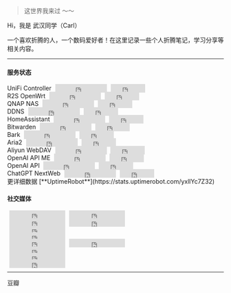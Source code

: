 > 这世界我来过 ～～

Hi，我是 武汉同学（Carl）

一个喜欢折腾的人，一个数码爱好者！在这里记录一些个人折腾笔记，学习分享等相关内容。

***

#### 服务状态
<div style="text-align: left;">UniFi Controller
  <iframe
    style="margin-left: 5px; margin-bottom:-5px;" 
    frameborder="0"
    scrolling="0"
    width="120px"
    height="20px"
    src="https://img.shields.io/uptimerobot/ratio/m792805754-7e394083d5e0d9987eeb01f0">
  </iframe>
  <iframe
    style="margin-left: 5px; margin-bottom:-5px;" 
    frameborder="0"
    scrolling="0"
    width="80px"
    height="20px"
    src="https://img.shields.io/uptimerobot/status/m792805754-7e394083d5e0d9987eeb01f0">
  </iframe>
</div>
<div style="text-align: left;">R2S OpenWrt
  <iframe
    style="margin-left: 5px; margin-bottom:-5px;" 
    frameborder="0"
    scrolling="0"
    width="120px"
    height="20px"
    src="https://img.shields.io/uptimerobot/ratio/m792805900-c8a50b879cc3c9a6f9572167">
  </iframe>
  <iframe
    style="margin-left: 5px; margin-bottom:-5px;" 
    frameborder="0"
    scrolling="0"
    width="80px"
    height="20px"
    src="https://img.shields.io/uptimerobot/status/m792805900-c8a50b879cc3c9a6f9572167">
  </iframe>
</div>
<div style="text-align: left;">QNAP NAS
  <iframe
    style="margin-left: 5px; margin-bottom:-5px;" 
    frameborder="0"
    scrolling="0"
    width="120px"
    height="20px"
    src="https://img.shields.io/uptimerobot/ratio/m792798184-61716c065417c923ec86b020">
  </iframe>
  <iframe
    style="margin-left: 5px; margin-bottom:-5px;" 
    frameborder="0"
    scrolling="0"
    width="80px"
    height="20px"
    src="https://img.shields.io/uptimerobot/status/m792798184-61716c065417c923ec86b020">
  </iframe>
</div>
<div style="text-align: left;">DDNS
  <iframe
    style="margin-left: 5px; margin-bottom:-5px;" 
    frameborder="0"
    scrolling="0"
    width="120px"
    height="20px"
    src="https://img.shields.io/uptimerobot/ratio/m792811676-1a5a3c7277e03fe8f33e6093">
  </iframe>
  <iframe
    style="margin-left: 5px; margin-bottom:-5px;" 
    frameborder="0"
    scrolling="0"
    width="80px"
    height="20px"
    src="https://img.shields.io/uptimerobot/status/m792811676-1a5a3c7277e03fe8f33e6093">
  </iframe>
</div>
<div style="text-align: left;">HomeAssistant
  <iframe
    style="margin-left: 5px; margin-bottom:-5px;" 
    frameborder="0"
    scrolling="0"
    width="120px"
    height="20px"
    src="https://img.shields.io/uptimerobot/ratio/m792805747-db2742bafb458e844b46caa4">
  </iframe>
  <iframe
    style="margin-left: 5px; margin-bottom:-5px;" 
    frameborder="0"
    scrolling="0"
    width="80px"
    height="20px"
    src="https://img.shields.io/uptimerobot/status/m792805747-db2742bafb458e844b46caa4">
  </iframe>
</div>
<div style="text-align: left;">Bitwarden
  <iframe
    style="margin-left: 5px; margin-bottom:-5px;" 
    frameborder="0"
    scrolling="0"
    width="120px"
    height="20px"
    src="https://img.shields.io/uptimerobot/ratio/m792805890-2081ec1755a94e2326187524">
  </iframe>
  <iframe
    style="margin-left: 5px; margin-bottom:-5px;" 
    frameborder="0"
    scrolling="0"
    width="80px"
    height="20px"
    src="https://img.shields.io/uptimerobot/status/m792805890-2081ec1755a94e2326187524">
  </iframe>
</div>
<div style="text-align: left;">Bark
  <iframe
    style="margin-left: 5px; margin-bottom:-5px;" 
    frameborder="0"
    scrolling="0"
    width="120px"
    height="20px"
    src="https://img.shields.io/uptimerobot/ratio/m792811689-04ac1d0df18dfef78a7d6069">
  </iframe>
  <iframe
    style="margin-left: 5px; margin-bottom:-5px;" 
    frameborder="0"
    scrolling="0"
    width="80px"
    height="20px"
    src="https://img.shields.io/uptimerobot/status/m792811689-04ac1d0df18dfef78a7d6069">
  </iframe>
</div>
<div style="text-align: left;">Aria2
  <iframe
    style="margin-left: 5px; margin-bottom:-5px;" 
    frameborder="0"
    scrolling="0"
    width="120px"
    height="20px"
    src="https://img.shields.io/uptimerobot/ratio/m792811769-cc96bc122de4f06e30920418">
  </iframe>
  <iframe
    style="margin-left: 5px; margin-bottom:-5px;" 
    frameborder="0"
    scrolling="0"
    width="80px"
    height="20px"
    src="https://img.shields.io/uptimerobot/status/m792811769-cc96bc122de4f06e30920418">
  </iframe>
</div>
<div style="text-align: left;">Aliyun WebDAV
  <iframe
    style="margin-left: 5px; margin-bottom:-5px;" 
    frameborder="0"
    scrolling="0"
    width="120px"
    height="20px"
    src="https://img.shields.io/uptimerobot/ratio/m792805794-34eccc4ce895aa1160d4674e">
  </iframe>
  <iframe
    style="margin-left: 5px; margin-bottom:-5px;" 
    frameborder="0"
    scrolling="0"
    width="80px"
    height="20px"
    src="https://img.shields.io/uptimerobot/status/m792805794-34eccc4ce895aa1160d4674e">
  </iframe>
</div>
<div style="text-align: left;">OpenAI API ME
  <iframe
    style="margin-left: 5px; margin-bottom:-5px;" 
    frameborder="0"
    scrolling="0"
    width="120px"
    height="20px"
    src="https://img.shields.io/uptimerobot/ratio/m794162911-4a1e38f952cfbdef22ade683">
  </iframe>
  <iframe
    style="margin-left: 5px; margin-bottom:-5px;" 
    frameborder="0"
    scrolling="0"
    width="80px"
    height="20px"
    src="https://img.shields.io/uptimerobot/status/m794162911-4a1e38f952cfbdef22ade683">
  </iframe>
</div>
<div style="text-align: left;">OpenAI API
  <iframe
    style="margin-left: 5px; margin-bottom:-5px;" 
    frameborder="0"
    scrolling="0"
    width="120px"
    height="20px"
    src="https://img.shields.io/uptimerobot/ratio/m794162904-437be4585dc54afce66e27e7">
  </iframe>
  <iframe
    style="margin-left: 5px; margin-bottom:-5px;" 
    frameborder="0"
    scrolling="0"
    width="80px"
    height="20px"
    src="https://img.shields.io/uptimerobot/status/m794162904-437be4585dc54afce66e27e7">
  </iframe>
</div>
<div style="text-align: left;">ChatGPT NextWeb
  <iframe
    style="margin-left: 5px; margin-bottom:-5px;" 
    frameborder="0"
    scrolling="0"
    width="120px"
    height="20px"
    src="https://img.shields.io/uptimerobot/ratio/m792805788-879946a373ed30892b862c06">
  </iframe>
  <iframe
    style="margin-left: 5px; margin-bottom:-5px;" 
    frameborder="0"
    scrolling="0"
    width="80px"
    height="20px"
    src="https://img.shields.io/uptimerobot/status/m792805788-879946a373ed30892b862c06">
  </iframe>
</div>
更详细数据 [**UptimeRobot**](https://stats.uptimerobot.com/yxllYc7Z32)



#### 社交媒体
<div style="text-align: left;">
  <iframe
    style="margin-left: 5px; margin-bottom:-5px;" 
    frameborder="0"
    scrolling="0"
    width="130px"
    height="20px"
    src="https://img.shields.io/twitter/url?url=https://twitter.com/carlsonglin">
  </iframe>
  <iframe
    style="margin-left: 5px; margin-bottom:-5px;" 
    frameborder="0"
    scrolling="0"
    width="130px"
    height="20px"
    src="https://img.shields.io/twitter/follow/carlsonglin?label=followers">
  </iframe>
</div>
<div style="text-align: left;">
  <iframe
    style="margin-left: 5px; margin-bottom:-5px;" 
    frameborder="0"
    scrolling="0"
    width="130px"
    height="20px"
    src="https://img.shields.io/youtube/channel/views/UCLY6gSsEwswCrDaFV__K1uw?style=social">
  </iframe>
  <iframe
    style="margin-left: 5px; margin-bottom:-5px;" 
    frameborder="0"
    scrolling="0"
    width="130px"
    height="20px"
    src="https://img.shields.io/youtube/channel/subscribers/UCLY6gSsEwswCrDaFV__K1uw?style=social">
  </iframe>
</div>
<div style="text-align: left;">
  <iframe
    style="margin-left: 5px; margin-bottom:-5px;" 
    frameborder="0"
    scrolling="0"
    width="130px"
    height="20px"
    src="https://img.shields.io/badge/dynamic/json?color=43A0D1&label=subscribers&query=%24.data.totalSubs&url=https%3A%2F%2Fapi.spencerwoo.com%2Fsubstats%2F%3Fsource%3Dbilibili%26queryKey%3D191193781&style=social&logo=bilibili">
  </iframe>
</div>
<div style="text-align: left;">
  <iframe
    style="margin-left: 5px; margin-bottom:-5px;" 
    frameborder="0"
    scrolling="0"
    width="130px"
    height="20px"
    src="https://img.shields.io/badge/dynamic/json?color=%23df2029&label=Weibo&query=%24.data.totalSubs&url=https%3A%2F%2Fapi.spencerwoo.com%2Fsubstats%2F%3Fsource%3Dweibo%26queryKey%3D2965107404&style=social&logo=sina-weibo">
  </iframe>
</div>
<div style="text-align: left;">
  <iframe
    style="margin-left: 5px; margin-bottom:-5px;" 
    frameborder="0"
    scrolling="0"
    width="130px"
    height="20px"
    src="https://img.shields.io/github/stars/CarlCit?style=social">
  </iframe>
  <iframe
    style="margin-left: 5px; margin-bottom:-5px;" 
    frameborder="0"
    scrolling="0"
    width="130px"
    height="20px"
    src="https://img.shields.io/github/followers/CarlCit?style=social">
  </iframe>
</div>
<div style="text-align: left;">
  <iframe
    style="margin-left: 5px; margin-bottom:-5px;" 
    frameborder="0"
    scrolling="0"
    width="130px"
    height="20px"
    src="https://img.shields.io/badge/dynamic/json?label=followers&query=%24.data.totalSubs&url=https%3A%2F%2Fapi.spencerwoo.com%2Fsubstats%2F%3Fsource%3Dinstagram%26queryKey%3Dcarl.songlin&style=social&logo=instagram">
  </iframe>
</div>
<div style="text-align: left;">
  <iframe
    style="margin-left: 5px; margin-bottom:-5px;" 
    frameborder="0"
    scrolling="0"
    width="130px"
    height="20px"
    src="https://img.shields.io/badge/dynamic/json?label=subscribers&query=%24.data.totalSubs&url=https%3A%2F%2Fapi.spencerwoo.com%2Fsubstats%2F%3Fsource%3Dsspai%26queryKey%3Dhaijc&style=social&logo=Apache">
  </iframe>
</div>
<div style="text-align: left;">
  <iframe
    style="margin-left: 5px; margin-bottom:-5px;" 
    frameborder="0"
    scrolling="0"
    width="130px"
    height="20px"
    src="https://img.shields.io/badge/dynamic/json?label=Subscribers&query=%24.data.totalSubs&url=https%3A%2F%2Fapi.spencerwoo.com%2Fsubstats%2F%3Fsource%3Dzhihu%26queryKey%3Dcarlsonglin&style=social&logo=zhihu">
  </iframe>
</div>


***



豆瓣







